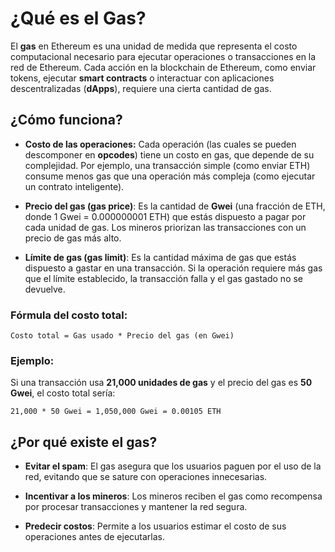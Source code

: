 # **¿Qué es el Gas?**

El **gas** en Ethereum es una unidad de medida que representa el costo computacional necesario para ejecutar operaciones o transacciones en la red de Ethereum. Cada acción en la blockchain de Ethereum, como enviar tokens, ejecutar **smart contracts** o interactuar con aplicaciones descentralizadas (**dApps**), requiere una cierta cantidad de gas.

## **¿Cómo funciona?**

- **Costo de las operaciones:** Cada operación (las cuales se pueden descomponer en **opcodes**) tiene un costo en gas, que depende de su complejidad. Por ejemplo, una transacción simple (como enviar ETH) consume menos gas que una operación más compleja (como ejecutar un contrato inteligente).

- **Precio del gas (gas price)**: Es la cantidad de **Gwei** (una fracción de ETH, donde 1 Gwei = 0.000000001 ETH) que estás dispuesto a pagar por cada unidad de gas. Los mineros priorizan las transacciones con un precio de gas más alto.

- **Límite de gas (gas limit)**: Es la cantidad máxima de gas que estás dispuesto a gastar en una transacción. Si la operación requiere más gas que el límite establecido, la transacción falla y el gas gastado no se devuelve.

### **Fórmula del costo total:**

`Costo total = Gas usado * Precio del gas (en Gwei)`

### **Ejemplo:**

Si una transacción usa **21,000 unidades de gas** y el precio del gas es **50 Gwei**, el costo total sería:

`21,000 * 50 Gwei = 1,050,000 Gwei = 0.00105 ETH`

## **¿Por qué existe el gas?**

- **Evitar el spam**: El gas asegura que los usuarios paguen por el uso de la red, evitando que se sature con operaciones innecesarias.

- **Incentivar a los mineros**: Los mineros reciben el gas como recompensa por procesar transacciones y mantener la red segura.

- **Predecir costos**: Permite a los usuarios estimar el costo de sus operaciones antes de ejecutarlas.
